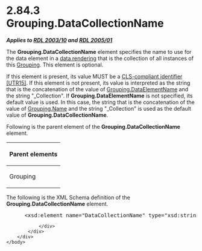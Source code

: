 <html dir="LTR" xmlns:mshelp="http://msdn.microsoft.com/mshelp" xmlns:ddue="http://ddue.schemas.microsoft.com/authoring/2003/5" xmlns:xlink="http://www.w3.org/1999/xlink" xmlns:tool="http://www.microsoft.com/tooltip">
    <head>
        <meta http-equiv="Content-Type" content="text/html; CHARSET=utf-8"></meta>
        <meta name="save" content="history"></meta>
        <title>2.84.3 Grouping.DataCollectionName</title>
        <xml>
            <mshelp:toctitle title="2.84.3 Grouping.DataCollectionName"></mshelp:toctitle>
            <mshelp:rltitle title="[MS-RDL]: Grouping.DataCollectionName"></mshelp:rltitle>
            <mshelp:keyword index="A" term="8db99efa-65cd-4e9a-b0fc-d41bdad41d25"></mshelp:keyword>
            <mshelp:attr name="DCSext.ContentType" value="open specification"></mshelp:attr>
            <mshelp:attr name="AssetID" value="8db99efa-65cd-4e9a-b0fc-d41bdad41d25"></mshelp:attr>
            <mshelp:attr name="TopicType" value="kbRef"></mshelp:attr>
            <mshelp:attr name="DCSext.Title" value="[MS-RDL]: Grouping.DataCollectionName" />
        </xml>
    </head>
    <body>
        <div id="header">
            <h1 class="heading">2.84.3 Grouping.DataCollectionName</h1>
        </div>
        <div id="mainSection">
            <div id="mainBody">
                <div id="allHistory" class="saveHistory"></div>
                <div id="sectionSection0" class="section" name="collapseableSection">
                    

<p><b><i>Applies to </i></b><a href="a7e2ad00-07c8-4f6d-80ab-3ad55df7b233.html"><b><i>RDL 2003/10</i></b></a><b>
<i>and </i></b><a href="3ebe2912-4958-4832-b391-cad1f5e13338.html"><b><i>RDL 2005/01</i></b></a></p>

<p>The <b>Grouping.DataCollectionName</b> element specifies the
name to use for the data element in a <a href="b2482b3f-74ab-4ca8-a9e5-c07955011743.html#gt_9069c206-b9e9-4374-a7ee-50faf5def25b">data rendering</a> that is the
collection of all instances of this <a href="7d574154-eefe-4fc1-8b78-3a18b9350e87.html">Grouping</a>. This element is
optional.</p>

<p>If this element is present, its value MUST be a <a href="b2482b3f-74ab-4ca8-a9e5-c07955011743.html#gt_cb2ad790-a668-429f-84fa-f3dd67517e9b">CLS-compliant identifier</a> <a href="https://go.microsoft.com/fwlink/?LinkId=147989">[UTR15]</a>. If this
element is not present, its value is interpreted as the string that is the
concatenation of the value of <a href="cb123eb2-2c24-49d1-814c-d08c878f5820.html">Grouping.DataElementName</a>
and the string &quot;_Collection&quot;. If <b>Grouping.DataElementName</b> is
not specified, its default value is used. In this case, the string that is the
concatenation of the value of <a href="4d08883b-d937-4d6e-b0b2-5dec684678ec.html">Grouping.Name</a> and the
string &quot;_Collection&quot; is used as the default value of <b>Grouping.DataCollectionName</b>.</p>

<p>Following is the parent element of the <b>Grouping.DataCollectionName</b>
element.</p>

<table>
 <thead>
  <tr>
   <th>
   <p>Parent elements</p>
   </th>
  </tr>
 </thead>
 <tr>
  <td>
  <p>Grouping</p>
  </td>
 </tr>
</table>

<p>The following is the XML Schema definition of the <b>Grouping.DataCollectionName</b>
element.           </p>

<dl>
<dd>
<div><pre> &lt;xsd:element name=&quot;DataCollectionName&quot; type=&quot;xsd:string&quot; minOccurs=&quot;0&quot; /&gt;
</pre></div>
</dd></dl>


                </div>
            </div>
        </div>
    </body>
</html>